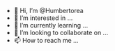 - 👋 Hi, I’m @Humbertorea
- 👀 I’m interested in ...
- 🌱 I’m currently learning ...
- 💞️ I’m looking to collaborate on ...
- 📫 How to reach me ...

<!---
Humbertorea/Humbertorea is a ✨ special ✨ repository because its `README.md` (this file) appears on your GitHub profile.
You can click the Preview link to take a look at your changes.
--->
